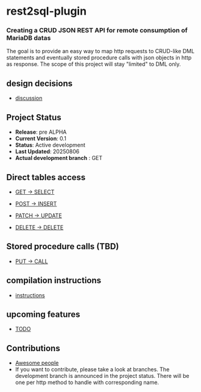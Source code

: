 # rest2sql-plugin 
### Creating a CRUD JSON REST API for remote consumption of MariaDB datas

The goal is to provide an easy way to map http requests to CRUD-like DML statements and eventually stored procedure calls with json objects in http as response. The scope of this project will stay "limited" to DML only.

## design decisions
* [discussion](https://github.com/SylvainA77/JSON2SQL-plugin/blob/main/doc/stack-n-architecture-decisions.md)
 
## Project Status

- **Release**: pre ALPHA
- **Current Version**: 0.1
- **Status**: Active development
- **Last Updated**: 20250806
- **Actual development branch** : GET


## Direct tables access

* [GET → SELECT](https://github.com/SylvainA77/JSON-API-plugin/blob/main/doc/handle_get_request.md)  

* [POST → INSERT](https://github.com/SylvainA77/JSON2SQL-plugin/blob/main/doc/handle_post_request.md)  

* [PATCH → UPDATE](https://github.com/SylvainA77/JSON2SQL-plugin/blob/main/doc/handle_patch_request.md)  

* [DELETE → DELETE](https://github.com/SylvainA77/JSON2SQL-plugin/blob/main/doc/handle_delete_request.md)


## Stored procedure calls (TBD)

* [PUT → CALL](https://github.com/SylvainA77/JSON2SQL-plugin/blob/main/doc/handle_put_request.md)
  
## compilation instructions

* [instructions](https://github.com/SylvainA77/JSON-API-plugin/blob/main/doc/compilation.md)

## upcoming features

* [TODO](https://github.com/SylvainA77/JSON-API-plugin/blob/main/doc/TODO.md)

## Contributions

* [Awesome people](https://github.com/SylvainA77/JSON-API-plugin/blob/main/Contributions.md)
* If you want to contribute, please take a look at branches. The development branch is announced in the project status. There will be one per http method to handle with corresponding name.


